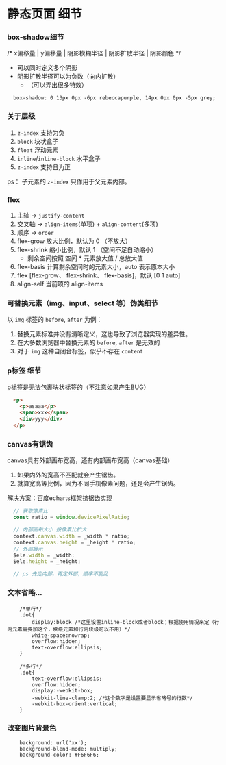 # 静态页面 细节

### box-shadow细节

/* x偏移量 | y偏移量 | 阴影模糊半径 | 阴影扩散半径 | 阴影颜色 */
* 可以同时定义多个阴影
* 阴影扩散半径可以为负数（向内扩散）
  * （可以弄出很多特效）

```
  box-shadow: 0 13px 0px -6px rebeccapurple, 14px 0px 0px -5px grey;
```

### 关于层级

1. `z-index` 支持为负
2. `block` 块状盒子
3. `float` 浮动元素
4. `inline`/`inline-block` 水平盒子
5. `z-index` 支持且为正

ps： 子元素的 `z-index` 只作用于父元素内部。

### flex 

1. 主轴 -> `justify-content`
2. 交叉轴 -> `align-items`(单项) + `align-content`(多项)
3. 顺序 -> `order`
4. flex-grow 放大比例，默认为 0 （不放大）
5. flex-shrink 缩小比例，默认 1 （空间不足自动缩小）
   * 剩余空间按照 空间 * 元素放大值 / 总放大值
6. flex-basis 计算剩余空间时的元素大小，auto 表示原本大小
7. flex [flex-grow、 flex-shrink、 flex-basis]，默认 [0 1 auto]
8. align-self 当前项的 align-items

### 可替换元素（img、input、select 等）伪类细节

以 `img` 标签的 `before`, `after` 为例：
1. 替换元素标准并没有清晰定义，这也导致了浏览器实现的差异性。
2. 在大多数浏览器中替换元素的 `before`, `after` 是无效的
3. 对于 `img` 这种自闭合标签，似乎不存在 `content`


### p标签 细节

p标签是无法包裹块状标签的（不注意如果产生BUG）

```html
  <p>
    <p>asaaa</p>
    <span>xxx</span>
    <div>yyy</div>
  </p>
```

### canvas有锯齿

canvas具有外部画布宽高，还有内部画布宽高（canvas基础）
1. 如果内外的宽高不匹配就会产生锯齿。
2. 就算宽高等比例，因为不同手机像素问题，还是会产生锯齿。


解决方案：百度echarts框架抗锯齿实现
```js
  // 获取像素比
  const ratio = window.devicePixelRatio;

  // 内部画布大小 按像素比扩大
  context.canvas.width = _width * ratio;
  context.canvas.height = _height * ratio;
  // 外部展示
  $ele.width = _width;
  $ele.height = _height;

  // ps 先定内部，再定外部，顺序不能乱
```


### 文本省略...
```
    /*单行*/
    .dot{
        display:block /*这里设置inline-block或者block；根据使用情况来定（行内元素需要加这个，块级元素和行内块级可以不用）*/
        white-space:nowrap;
        overflow:hidden;
        text-overflow:ellipsis;
    }

    /*多行*/
    .dot{
        text-overflow:ellipsis;
        overflow:hidden;
        display:-webkit-box;
        -webkit-line-clamp:2; /*这个数字是设置要显示省略号的行数*/
        -webkit-box-orient:vertical;
    }
```

### 改变图片背景色

```
    background: url('xx');
    background-blend-mode: multiply;
    background-color: #F6F6F6;
```

